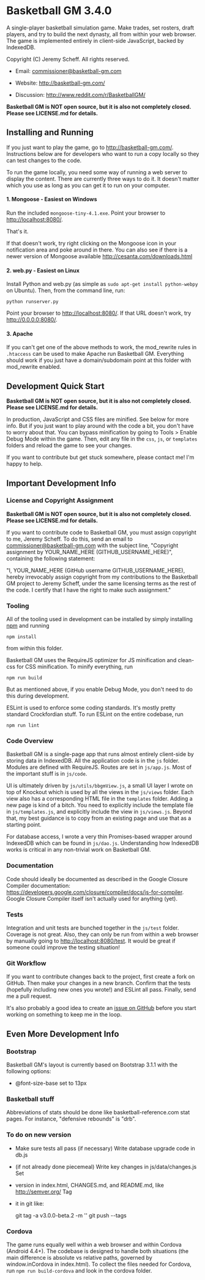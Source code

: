 # Basketball GM 3.4.0

A single-player basketball simulation game. Make trades, set rosters, draft
players, and try to build the next dynasty, all from within your web browser.
The game is implemented entirely in client-side JavaScript, backed by IndexedDB.

Copyright (C) Jeremy Scheff. All rights reserved.

* Email: commissioner@basketball-gm.com

* Website: <http://basketball-gm.com/>

* Discussion: <http://www.reddit.com/r/BasketballGM/>

**Basketball GM is NOT open source, but it is also not completely closed. Please
see LICENSE.md for details.**



## Installing and Running

If you just want to play the game, go to <http://basketball-gm.com/>.
Instructions below are for developers who want to run a copy locally so they can
test changes to the code.

To run the game locally, you need some way of running a web server to display
the content. There are currently three ways to do it. It doesn't matter which
you use as long as you can get it to run on your computer.

#### 1. Mongoose - Easiest on Windows

Run the included `mongoose-tiny-4.1.exe`. Point your browser to
<http://localhost:8080/>.

That's it.

If that doesn't work, try right clicking on the Mongoose icon in your
notification area and poke around in there. You can also see if there is a newer
version of Mongoose available http://cesanta.com/downloads.html

#### 2. web.py - Easiest on Linux

Install Python and web.py (as simple as `sudo apt-get install python-webpy` on
Ubuntu). Then, from the command line, run:

    python runserver.py

Point your browser to <http://localhost:8080/>. If that URL doesn't work, try
<http://0.0.0.0:8080/>.

#### 3. Apache

If you can't get one of the above methods to work, the mod_rewrite rules in
`.htaccess` can be used to make Apache run Basketball GM. Everything should work
if you just have a domain/subdomain point at this folder with mod_rewrite
enabled.



## Development Quick Start

**Basketball GM is NOT open source, but it is also not completely closed. Please
see LICENSE.md for details.**

In production, JavaScript and CSS files are minified. See below for more info.
But if you just want to play around with the code a bit, you don't have to worry
about that. You can bypass minification by going to Tools > Enable Debug Mode
within the game. Then, edit any file in the `css`, `js`, or `templates` folders
and reload the game to see your changes.

If you want to contribute but get stuck somewhere, please contact me! I'm happy
to help.



## Important Development Info

### License and Copyright Assignment

**Basketball GM is NOT open source, but it is also not completely closed. Please
see LICENSE.md for details.**

If you want to contribute code to Basketball GM, you must assign copyright to
me, Jeremy Scheff. To do this, send an email to commissioner@basketball-gm.com
with the subject line, "Copyright assignment by YOUR_NAME_HERE
(GITHUB_USERNAME_HERE)", containing the following statement:

"I, YOUR_NAME_HERE (GitHub username GITHUB_USERNAME_HERE), hereby irrevocably
assign copyright from my contributions to the Basketball GM project to Jeremy
Scheff, under the same licensing terms as the rest of the code. I certify that I
have the right to make such assignment."

### Tooling

All of the tooling used in development can be installed by simply installing
[npm](https://www.npmjs.com/) and running

    npm install

from within this folder.

Basketball GM uses the RequireJS optimizer for JS minification and clean-css for
CSS minification. To minify everything, run

    npm run build

But as mentioned above, if you enable Debug Mode, you don't need to do this
during development.

ESLint is used to enforce some coding standards. It's mostly pretty standard
Crockfordian stuff. To run ESLint on the entire codebase, run

    npm run lint

### Code Overview

Basketball GM is a single-page app that runs almost entirely client-side by
storing data in IndexedDB. All the application code is in the `js` folder.
Modules are defined with RequireJS. Routes are set in `js/app.js`. Most of the
important stuff is in `js/code`.

UI is ultimately driven by `js/utils/bbgmView.js`, a small UI layer I wrote on
top of Knockout which is used by all the views in the `js/views` folder. Each
view also has a corresponding HTML file in the `templates` folder. Adding a new
page is kind of a bitch. You need to explicitly include the template file in
`js/templates.js`, and explicitly include the view in `js/views.js`. Beyond
that, my best guidance is to copy from an existing page and use that as a
starting point.

For database access, I wrote a very thin Promises-based wrapper around IndexedDB
which can be found in `js/dao.js`. Understanding how IndexedDB works is critical
in any non-trivial work on Basketball GM.

### Documentation

Code should ideally be documented as described in the Google Closure Compiler
documentation:
<https://developers.google.com/closure/compiler/docs/js-for-compiler>.
Google Closure Compiler itself isn't actually used for anything (yet).

### Tests

Integration and unit tests are bunched together in the `js/test` folder.
Coverage is not great. Also, they can only be run from within a web browser by
manually going to <http://localhost:8080/test>. It would be great if someone
could improve the testing situation!

### Git Workflow

If you want to contribute changes back to the project, first create a fork on
GitHub. Then make your changes in a new branch. Confirm that the tests
(hopefully including new ones you wrote!) and ESLint all pass. Finally, send me
a pull request.

It's also probably a good idea to create an [issue on
GitHub](https://github.com/dumbmatter/basketball-gm/issues) before you start
working on something to keep me in the loop.



## Even More Development Info

### Bootstrap

Basketball GM's layout is currently based on Bootstrap 3.1.1 with the following
options:

* @font-size-base set to 13px

### Basketball stuff

Abbreviations of stats should be done like basketball-reference.com stat pages.
For instance, "defensive rebounds" is "drb".

### To do on new version

- Make sure tests all pass (if necessary) Write database upgrade code in db.js
- (if not already done piecemeal) Write key changes in js/data/changes.js Set
- version in index.html, CHANGES.md, and README.md, like http://semver.org/ Tag
- it in git like:

    git tag -a v3.0.0-beta.2 -m '' git push --tags

### Cordova

The game runs equally well within a web browser and within Cordova (Android
4.4+). The codebase is designed to handle both situations (the main difference
is absolute vs relative paths, governed by window.inCordova in index.html). To
collect the files needed for Cordova, run `npm run build-cordova` and look in
the cordova folder.

